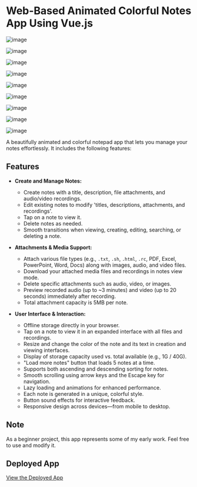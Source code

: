 # Web-Based Animated Colorful Notes App Using Vue.js

![image](https://github.com/user-attachments/assets/1b7fb791-aadc-4688-a8d9-62e543d8cda4)

![image](https://github.com/user-attachments/assets/4828796c-1d1b-45b2-9732-5b43da8aa745)

![image](https://github.com/user-attachments/assets/170038ca-a5b9-466e-8d57-e8ab7d6fe002)

![image](https://github.com/user-attachments/assets/05141989-19f1-4720-8eff-eeefd1b2e8fa)

![image](https://github.com/user-attachments/assets/3255e4d3-a61f-4123-bf15-dc39f13c1ffe)

![image](https://github.com/user-attachments/assets/62cecbc9-4ba0-4111-af03-e882628dd31e)

![image](https://github.com/user-attachments/assets/9fdd4687-0a62-48a6-bf42-f551fe7a0574)

![image](https://github.com/user-attachments/assets/6c413cfc-216a-42c9-924f-34b930e219fc)

![image](https://github.com/user-attachments/assets/e4558c53-0148-452a-a102-e040db294a66)


A beautifully animated and colorful notepad app that lets you manage your notes effortlessly. It includes the following features:

## Features

- **Create and Manage Notes:**
  - Create notes with a title, description, file attachments, and audio/video recordings.
  - Edit existing notes to modify 'titles, descriptions, attachments, and recordings'.
  - Tap on a note to view it.
  - Delete notes as needed.
  - Smooth transitions when viewing, creating, editing, searching, or deleting a note.

- **Attachments & Media Support:**
  - Attach various file types (e.g., `.txt`, `.sh`, `.html`, `.rc`, PDF, Excel, PowerPoint, Word, Docs) along with images, audio, and video files.
  - Download your attached media files and recordings in notes view mode.
  - Delete specific attachments such as audio, video, or images.
  - Preview recorded audio (up to ~3 minutes) and video (up to 20 seconds) immediately after recording.
  - Total attachment capacity is 5MB per note.

- **User Interface & Interaction:**
  - Offline storage directly in your browser.
  - Tap on a note to view it in an expanded interface with all files and recordings.
  - Resize and change the color of the note and its text in creation and viewing interfaces.
  - Display of storage capacity used vs. total available (e.g., 1G / 40G).
  - "Load more notes" button that loads 5 notes at a time.
  - Supports both ascending and descending sorting for notes.
  - Smooth scrolling using arrow keys and the Escape key for navigation.
  - Lazy loading and animations for enhanced performance.
  - Each note is generated in a unique, colorful style.
  - Button sound effects for interactive feedback.
  - Responsive design across devices—from mobile to desktop.

## Note

As a beginner project, this app represents some of my early work. Feel free to use and modify it.

## Deployed App

[View the Deployed App](https://new-pj-b5165.web.app/)
